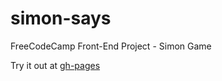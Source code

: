# simon-says
FreeCodeCamp Front-End Project - Simon Game

Try it out at [gh-pages](https://nhult.github.io/simon-game/)
